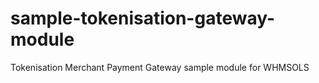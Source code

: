 # sample-tokenisation-gateway-module
Tokenisation Merchant Payment Gateway sample module for WHMSOLS
